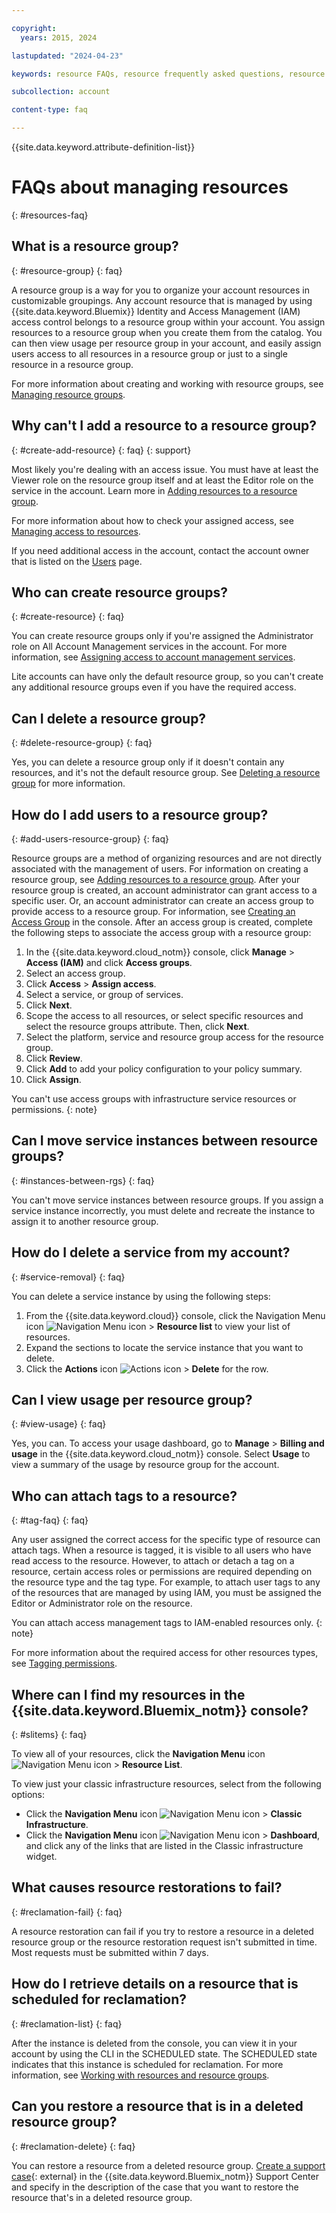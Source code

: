 ```yaml
---

copyright:
  years: 2015, 2024

lastupdated: "2024-04-23"

keywords: resource FAQs, resource frequently asked questions, resource group, resource list, dashboard widget, delete service, cancel service, cancel resource

subcollection: account

content-type: faq

---
```



{{site.data.keyword.attribute-definition-list}}


# FAQs about managing resources
{: #resources-faq}

## What is a resource group?
{: #resource-group}
{: faq}

A resource group is a way for you to organize your account resources in customizable groupings. Any account resource that is managed by using {{site.data.keyword.Bluemix}} Identity and Access Management (IAM) access control belongs to a resource group within your account. You assign resources to a resource group when you create them from the catalog. You can then view usage per resource group in your account, and easily assign users access to all resources in a resource group or just to a single resource in a resource group.

For more information about creating and working with resource groups, see [Managing resource groups](/docs/account?topic=account-rgs).

## Why can't I add a resource to a resource group?
{: #create-add-resource}
{: faq}
{: support}

Most likely you're dealing with an access issue. You must have at least the Viewer role on the resource group itself and at least the Editor role on the service in the account. Learn more in [Adding resources to a resource group](/docs/account?topic=account-rgs#add_to_rgs).

For more information about how to check your assigned access, see [Managing access to resources](/docs/account?topic=account-assign-access-resources#assign-access-resources).

If you need additional access in the account, contact the account owner that is listed on the [Users](/iam/users) page.

## Who can create resource groups?
{: #create-resource}
{: faq}

You can create resource groups only if you're assigned the Administrator role on All Account Management services in the account. For more information, see [Assigning access to account management services](/docs/account?topic=account-account-services).

Lite accounts can have only the default resource group, so you can't create any additional resource groups even if you have the required access.

## Can I delete a resource group?
{: #delete-resource-group}
{: faq}

Yes, you can delete a resource group only if it doesn't contain any resources, and it's not the default resource group. See [Deleting a resource group](/docs/account?topic=account-rgs#delete_rgs) for more information.

## How do I add users to a resource group?
{: #add-users-resource-group}
{: faq}

Resource groups are a method of organizing resources and are not directly associated with the management of users. For information on creating a resource group, see [Adding resources to a resource group](/docs/account?topic=account-rgs#add_to_rgs). After your resource group is created, an account administrator can grant access to a specific user. Or, an account administrator can create an access group to provide access to a resource group. For information, see [Creating an Access Group](/docs/account?topic=account-groups#create_ag) in the console. After an access group is created, complete the following steps to associate the access group with a resource group:

1. In the {{site.data.keyword.cloud_notm}} console, click **Manage** > **Access (IAM)** and click **Access groups**.
2. Select an access group.
3. Click **Access** > **Assign access**.
4. Select a service, or group of services.
5. Click **Next**.
6. Scope the access to all resources, or select specific resources and select the resource groups attribute. Then, click **Next**.
7. Select the platform, service and resource group access for the resource group.
8. Click **Review**.
9. Click **Add** to add your policy configuration to your policy summary.
10. Click **Assign**.

You can't use access groups with infrastructure service resources or permissions. {: note}

## Can I move service instances between resource groups?
{: #instances-between-rgs}
{: faq}

You can't move service instances between resource groups. If you assign a service instance incorrectly, you must delete and recreate the instance to assign it to another resource group.

## How do I delete a service from my account?
{: #service-removal}
{: faq}

You can delete a service instance by using the following steps:

1. From the {{site.data.keyword.cloud}} console, click the Navigation Menu icon ![Navigation Menu icon](../icons/icon_hamburger.svg "Menu") > **Resource list** to view your list of resources.
2. Expand the sections to locate the service instance that you want to delete.
3. Click the **Actions** icon ![Actions icon](../icons/action-menu-icon.svg "Actions") > **Delete** for the row.

## Can I view usage per resource group?
{: #view-usage}
{: faq}

Yes, you can. To access your usage dashboard, go to **Manage** > **Billing and usage** in the {{site.data.keyword.cloud_notm}} console. Select **Usage** to view a summary of the usage by resource group for the account.

## Who can attach tags to a resource?
{: #tag-faq}
{: faq}

Any user assigned the correct access for the specific type of resource can attach tags. When a resource is tagged, it is visible to all users who have read access to the resource. However, to attach or detach a tag on a resource, certain access roles or permissions are required depending on the resource type and the tag type. For example, to attach user tags to any of the resources that are managed by using IAM, you must be assigned the Editor or Administrator role on the resource.

You can attach access management tags to IAM-enabled resources only.
{: note}

For more information about the required access for other resources types, see [Tagging permissions](/docs/account?topic=account-access#tagging-permissions).

## Where can I find my resources in the {{site.data.keyword.Bluemix_notm}} console?
{: #slitems}
{: faq}

To view all of your resources, click the **Navigation Menu** icon ![Navigation Menu icon](../icons/icon_hamburger.svg "Menu") > **Resource List**.

To view just your classic infrastructure resources, select from the following options:

* Click the **Navigation Menu** icon ![Navigation Menu icon](../icons/icon_hamburger.svg "Menu") > **Classic Infrastructure**.
* Click the **Navigation Menu** icon ![Navigation Menu icon](../icons/icon_hamburger.svg "Menu") > **Dashboard**, and click any of the links that are listed in the Classic infrastructure widget.

## What causes resource restorations to fail?
{: #reclamation-fail}
{: faq}

A resource restoration can fail if you try to restore a resource in a deleted resource group or the resource restoration request isn't submitted in time. Most requests must be submitted within 7 days.

## How do I retrieve details on a resource that is scheduled for reclamation?
{: #reclamation-list}
{: faq}

After the instance is deleted from the console, you can view it in your account by using the CLI in the SCHEDULED state. The SCHEDULED state indicates that this instance is scheduled for reclamation. For more information, see [Working with resources and resource groups](/docs/account?topic=account-ibmcloud_commands_resource#ibmcloud_resource_reclamations).

## Can you restore a resource that is in a deleted resource group?
{: #reclamation-delete}
{: faq}

You can restore a resource from a deleted resource group. [Create a support case](/unifiedsupport/cases/add){: external} in the {{site.data.keyword.Bluemix_notm}} Support Center and specify in the description of the case that you want to restore the resource that's in a deleted resource group.
